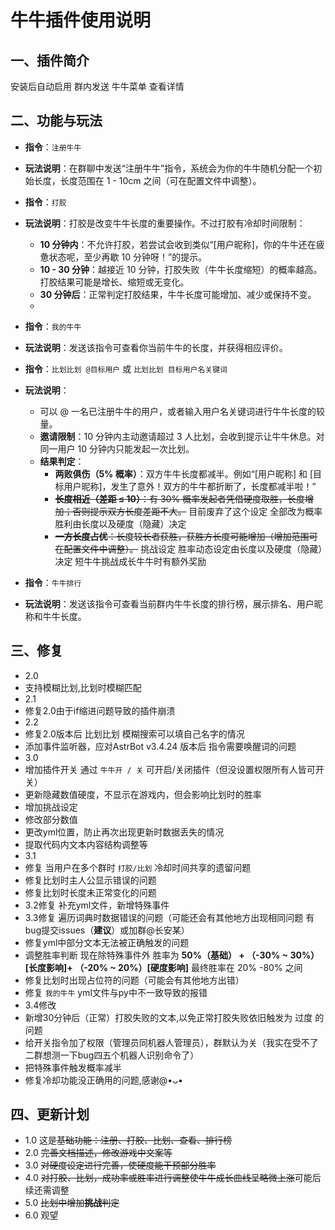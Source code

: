 # 牛牛插件使用说明

## 一、插件简介
安装后自动启用 群内发送 牛牛菜单 查看详情

## 二、功能与玩法

- **指令**：`注册牛牛`
- **玩法说明**：在群聊中发送“注册牛牛”指令，系统会为你的牛牛随机分配一个初始长度，长度范围在 1 - 10cm 之间（可在配置文件中调整）。

- **指令**：`打胶`
- **玩法说明**：打胶是改变牛牛长度的重要操作。不过打胶有冷却时间限制：
    - **10 分钟内**：不允许打胶，若尝试会收到类似“[用户昵称]，你的牛牛还在疲惫状态呢，至少再歇 10 分钟呀！”的提示。
    - **10 - 30 分钟**：越接近 10 分钟，打胶失败（牛牛长度缩短）的概率越高。打胶结果可能是增长、缩短或无变化。
    - **30 分钟后**：正常判定打胶结果，牛牛长度可能增加、减少或保持不变。
    - 
- **指令**：`我的牛牛`
- **玩法说明**：发送该指令可查看你当前牛牛的长度，并获得相应评价。

- **指令**：`比划比划 @目标用户` 或 `比划比划 目标用户名关键词`
- **玩法说明**：
    - 可以 @ 一名已注册牛牛的用户，或者输入用户名关键词进行牛牛长度的较量。
    - **邀请限制**：10 分钟内主动邀请超过 3 人比划，会收到提示让牛牛休息。对同一用户 10 分钟内只能发起一次比划。
    - **结果判定**：
        - **两败俱伤（5% 概率）**：双方牛牛长度都减半。例如“[用户昵称] 和 [目标用户昵称]，发生了意外！双方的牛牛都折断了，长度都减半啦！”
        - ~~**长度相近（差距 ≤ 10）**：有 30% 概率发起者凭借硬度取胜，长度增加；否则提示双方长度差距不大。~~ 目前废弃了这个设定 全部改为概率胜利由长度以及硬度（隐藏）决定
        - ~~**一方长度占优**：长度较长者获胜，获胜方长度可能增加（增加范围可在配置文件中调整）。~~ 挑战设定 胜率动态设定由长度以及硬度（隐藏）决定 短牛牛挑战成长牛牛时有额外奖励

- **指令**：`牛牛排行`
- **玩法说明**：发送该指令可查看当前群内牛牛长度的排行榜，展示排名、用户昵称和牛牛长度。

## 三、修复

- 2.0
- 支持模糊比划,比划时模糊匹配
- 2.1
- 修复2.0由于if缩进问题导致的插件崩溃
- 2.2
- 修复2.0版本后 比划比划 模糊搜索可以填自己名字的情况
- 添加事件监听器，应对AstrBot v3.4.24 版本后 指令需要唤醒词的问题
- 3.0
- 增加插件开关 通过 `牛牛开 / 关` 可开启/关闭插件（但没设置权限所有人皆可开关）
- 更新隐藏数值硬度，不显示在游戏内，但会影响比划时的胜率
- 增加挑战设定
- 修改部分数值
- 更改yml位置，防止再次出现更新时数据丢失的情况
- 提取代码内文本内容结构调整等
- 3.1
- 修复 当用户在多个群时 `打胶/比划` 冷却时间共享的遗留问题
- 修复比划时主人公显示错误的问题
- 修复比划时长度未正常变化的问题
- 3.2修复 补充yml文件，新增特殊事件
- 3.3修复 遍历词典时数据错误的问题（可能还会有其他地方出现相同问题 有bug提交issues（**建议**）或加群@长安某）
- 修复yml中部分文本无法被正确触发的问题
- 调整胜率判断 现在除特殊事件外 胜率为      **50%（基础） +  （-30% ~ 30%）[长度影响]+ （-20% ~ 20%）[硬度影响]** 最终胜率在 20% -80% 之间
- 修复比划时出现占位符的问题（可能会有其他地方出错）
- 修复 `我的牛牛` yml文件与py中不一致导致的报错
- 3.4修改
- 新增30分钟后（正常）打胶失败的文本,以免正常打胶失败依旧触发为 过度 的问题
- 给开关指令加了权限（管理员同机器人管理员），群默认为关（我实在受不了二群想测一下bug四五个机器人识别命令了）
- 把特殊事件触发概率减半
- 修复冷却功能没正确用的问题,感谢@•ᴗ•
## 四、更新计划
- 1.0 这是~~基础功能：注册、打胶、比划、查看、排行榜~~
- 2.0 ~~完善文档描述，修改游戏中文案等~~
- 3.0 ~~对硬度设定进行完善，使硬度能干预部分胜率~~
- 4.0 ~~对打胶、比划，成功率或胜率进行调整使牛牛成长曲线呈略微上涨~~可能后续还需调整
- 5.0 ~~比划中增加**挑战**判定~~
- 6.0 观望
